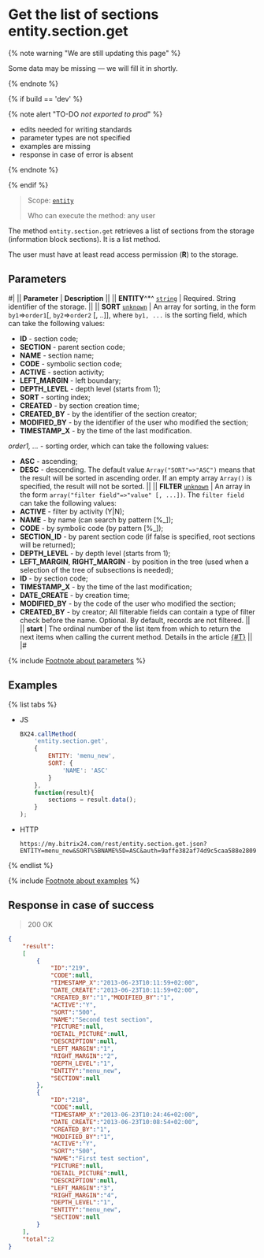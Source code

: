 # Get the list of sections entity.section.get

{% note warning "We are still updating this page" %}

Some data may be missing — we will fill it in shortly.

{% endnote %}

{% if build == 'dev' %}

{% note alert "TO-DO _not exported to prod_" %}

- edits needed for writing standards
- parameter types are not specified
- examples are missing
- response in case of error is absent

{% endnote %}

{% endif %}

> Scope: [`entity`](../../scopes/permissions.md)
>
> Who can execute the method: any user

The method `entity.section.get` retrieves a list of sections from the storage (information block sections). It is a list method.

The user must have at least read access permission (**R**) to the storage.

## Parameters

#|
|| **Parameter** | **Description** ||
|| **ENTITY**^*^
[`string`](../../data-types.md) | Required. String identifier of the storage. ||
|| **SORT**
[`unknown`](../../data-types.md) | An array for sorting, in the form `by1`=>`order1`[, `by2`=>`order2` [, ..]], where `by1, ...` is the sorting field, which can take the following values: 
- **ID** - section code;
- **SECTION** - parent section code;
- **NAME** - section name;
- **CODE** - symbolic section code;
- **ACTIVE** - section activity;
- **LEFT_MARGIN** - left boundary;
- **DEPTH_LEVEL** - depth level (starts from 1);
- **SORT** - sorting index;
- **CREATED** - by section creation time;
- **CREATED_BY** - by the identifier of the section creator;
- **MODIFIED_BY** - by the identifier of the user who modified the section;
- **TIMESTAMP_X** - by the time of the last modification.

*order1, ...* - sorting order, which can take the following values:
- **ASC** - ascending;
- **DESC** - descending.
The default value `Array("SORT"=>"ASC")` means that the result will be sorted in ascending order. If an empty array `Array()` is specified, the result will not be sorted. ||
|| **FILTER**
[`unknown`](../../data-types.md) | An array in the form `array("filter field"=>"value" [, ...])`. The `filter field` can take the following values:
- **ACTIVE** - filter by activity (Y\|N);
- **NAME** - by name (can search by pattern [%_]);
- **CODE** - by symbolic code (by pattern [%_]);
- **SECTION_ID** - by parent section code (if false is specified, root sections will be returned);
- **DEPTH_LEVEL** - by depth level (starts from 1);
- **LEFT_MARGIN**, **RIGHT_MARGIN** - by position in the tree (used when a selection of the tree of subsections is needed);
- **ID** - by section code;
- **TIMESTAMP_X** - by the time of the last modification;
- **DATE_CREATE** - by creation time;
- **MODIFIED_BY** - by the code of the user who modified the section;
- **CREATED_BY** - by creator;
All filterable fields can contain a type of filter check before the name. Optional. By default, records are not filtered. ||
|| **start** | The ordinal number of the list item from which to return the next items when calling the current method. Details in the article [{#T}](../../how-to-call-rest-api/list-methods-pecularities.md) ||
|#

{% include [Footnote about parameters](../../../_includes/required.md) %}

## Examples

{% list tabs %}

- JS

    ```js
    BX24.callMethod(
        'entity.section.get',
        {
            ENTITY: 'menu_new',
            SORT: {
                'NAME': 'ASC'
            }
        },
        function(result){
            sections = result.data();
        }
    );
    ```

- HTTP

    ```http
    https://my.bitrix24.com/rest/entity.section.get.json?ENTITY=menu_new&SORT%5BNAME%5D=ASC&auth=9affe382af74d9c5caa588e28096e872
    ```

{% endlist %}

{% include [Footnote about examples](../../../_includes/examples.md) %}

## Response in case of success

> 200 OK
```json
{
    "result":
    [
        {
            "ID":"219",
            "CODE":null,
            "TIMESTAMP_X":"2013-06-23T10:11:59+02:00",
            "DATE_CREATE":"2013-06-23T10:11:59+02:00",
            "CREATED_BY":"1","MODIFIED_BY":"1",
            "ACTIVE":"Y",
            "SORT":"500",
            "NAME":"Second test section",
            "PICTURE":null,
            "DETAIL_PICTURE":null,
            "DESCRIPTION":null,
            "LEFT_MARGIN":"1",
            "RIGHT_MARGIN":"2",
            "DEPTH_LEVEL":"1",
            "ENTITY":"menu_new",
            "SECTION":null
        },
        {
            "ID":"218",
            "CODE":null,
            "TIMESTAMP_X":"2013-06-23T10:24:46+02:00",
            "DATE_CREATE":"2013-06-23T10:08:54+02:00",
            "CREATED_BY":"1",
            "MODIFIED_BY":"1",
            "ACTIVE":"Y",
            "SORT":"500",
            "NAME":"First test section",
            "PICTURE":null,
            "DETAIL_PICTURE":null,
            "DESCRIPTION":null,
            "LEFT_MARGIN":"3",
            "RIGHT_MARGIN":"4",
            "DEPTH_LEVEL":"1",
            "ENTITY":"menu_new",
            "SECTION":null
        }
    ],
    "total":2
}
```